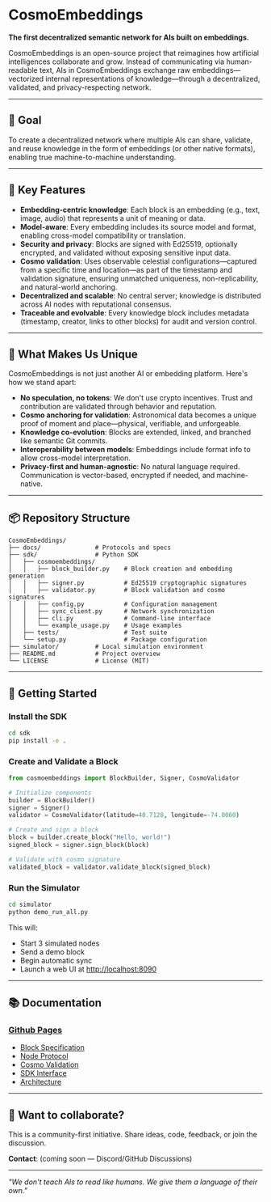 # CosmoEmbeddings

**The first decentralized semantic network for AIs built on embeddings.**

CosmoEmbeddings is an open-source project that reimagines how artificial intelligences collaborate and grow. Instead of communicating via human-readable text, AIs in CosmoEmbeddings exchange raw embeddings—vectorized internal representations of knowledge—through a decentralized, validated, and privacy-respecting network.

---

## 🎯 Goal

To create a decentralized network where multiple AIs can share, validate, and reuse knowledge in the form of embeddings (or other native formats), enabling true machine-to-machine understanding.

---

## 🌟 Key Features

- **Embedding-centric knowledge**: Each block is an embedding (e.g., text, image, audio) that represents a unit of meaning or data.
- **Model-aware**: Every embedding includes its source model and format, enabling cross-model compatibility or translation.
- **Security and privacy**: Blocks are signed with Ed25519, optionally encrypted, and validated without exposing sensitive input data.
- **Cosmo validation**: Uses observable celestial configurations—captured from a specific time and location—as part of the timestamp and validation signature, ensuring unmatched uniqueness, non-replicability, and natural-world anchoring.
- **Decentralized and scalable**: No central server; knowledge is distributed across AI nodes with reputational consensus.
- **Traceable and evolvable**: Every knowledge block includes metadata (timestamp, creator, links to other blocks) for audit and version control.

---

## 🧠 What Makes Us Unique

CosmoEmbeddings is not just another AI or embedding platform. Here's how we stand apart:

- **No speculation, no tokens**: We don't use crypto incentives. Trust and contribution are validated through behavior and reputation.
- **Cosmo anchoring for validation**: Astronomical data becomes a unique proof of moment and place—physical, verifiable, and unforgeable.
- **Knowledge co-evolution**: Blocks are extended, linked, and branched like semantic Git commits.
- **Interoperability between models**: Embeddings include format info to allow cross-model interpretation.
- **Privacy-first and human-agnostic**: No natural language required. Communication is vector-based, encrypted if needed, and machine-native.

---

## 📦 Repository Structure

```
CosmoEmbeddings/
├── docs/               # Protocols and specs
├── sdk/                # Python SDK
│   ├── cosmoembeddings/
│   │   ├── block_builder.py    # Block creation and embedding generation
│   │   ├── signer.py           # Ed25519 cryptographic signatures
│   │   ├── validator.py        # Block validation and cosmo signatures
│   │   ├── config.py           # Configuration management
│   │   ├── sync_client.py      # Network synchronization
│   │   ├── cli.py              # Command-line interface
│   │   └── example_usage.py    # Usage examples
│   ├── tests/                  # Test suite
│   └── setup.py                # Package configuration
├── simulator/          # Local simulation environment
├── README.md           # Project overview
└── LICENSE             # License (MIT)
```

---

## 🚀 Getting Started

### Install the SDK

```bash
cd sdk
pip install -e .
```

### Create and Validate a Block

```python
from cosmoembeddings import BlockBuilder, Signer, CosmoValidator

# Initialize components
builder = BlockBuilder()
signer = Signer()
validator = CosmoValidator(latitude=40.7128, longitude=-74.0060)

# Create and sign a block
block = builder.create_block("Hello, world!")
signed_block = signer.sign_block(block)

# Validate with cosmo signature
validated_block = validator.validate_block(signed_block)
```

### Run the Simulator

```bash
cd simulator
python demo_run_all.py
```

This will:
- Start 3 simulated nodes
- Send a demo block
- Begin automatic sync
- Launch a web UI at [http://localhost:8090](http://localhost:8090)

---

## 📚 Documentation

### [Github Pages](https://armandojaleo.github.io/CosmoEmbeddings/)

- [Block Specification](docs/block_spec.md)
- [Node Protocol](docs/node_protocol.md)
- [Cosmo Validation](docs/cosmo_validation.md)
- [SDK Interface](docs/sdk_interface.md)
- [Architecture](docs/architecture.md)

---

## 🤝 Want to collaborate?

This is a community-first initiative. Share ideas, code, feedback, or join the discussion.

**Contact**: (coming soon — Discord/GitHub Discussions)

---

_"We don't teach AIs to read like humans. We give them a language of their own."_
